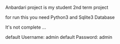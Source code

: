Anbardari project is my student  2nd term project

for run this you need Python3 and Sqlite3 Database 

It's not complete ...


default Username: admin
default Password: admin 


